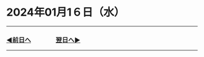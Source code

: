 # 2024年01月1６日（水）

---

### [◀️前日へ](https://github.com/yuasys/chatty-journal/blob/main/2024/01/2024-01-15.md)&emsp;&emsp;&emsp;&emsp;[翌日へ▶️](https://github.com/yuasys/chatty-journal/blob/main/2024/01/2024-01-17.md)

---
